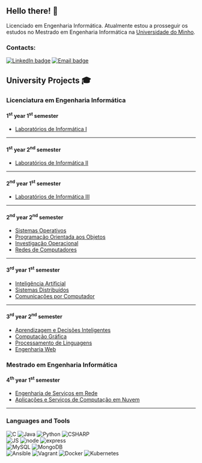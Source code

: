 ## Hello there! 👋

Licenciado em Engenharia Informática. Atualmente estou a prosseguir os estudos no Mestrado em Engenharia Informática na [Universidade do Minho](https://www.uminho.pt/EN/).  
<!--I am Pedro Martins, a Software Engineering student at [Universidade do Minho](https://www.uminho.pt/EN/).-->

### Contacts:
[![LinkedIn badge](https://img.shields.io/badge/-Pedro%20Martins-blue?style=for-the-badge&logo=linkedin)](https://www.linkedin.com/in/pedro-martins-31700624b/)
[![Email badge](https://img.shields.io/badge/-pedrocmartins12-c71610?style=for-the-badge&logo=Gmail&logoColor=black)](mailto:pedrocmartins12@gmail.com)

## University Projects 🎓

### Licenciatura em Engenharia Informática
#### 1<sup>st</sup> year 1<sup>st</sup> semester
- [Laboratórios de Informática I](https://github.com/Katilho/LI1)
---

#### 1<sup>st</sup> year 2<sup>nd</sup> semester
- [Laboratórios de Informática II](https://github.com/Katilho/LI2)
---

#### 2<sup>nd</sup> year 1<sup>st</sup> semester
- [Laboratórios de Informática III](https://github.com/Katilho/LI3)
---

#### 2<sup>nd</sup> year 2<sup>nd</sup> semester
- [Sistemas Operativos](https://github.com/Katilho/SO)
- [Programação Orientada aos Objetos](https://github.com/Katilho/POO)
- [Investigação Operacional](https://github.com/Katilho/IO)
- [Redes de Computadores](https://github.com/Katilho/RC)
---

#### 3<sup>rd</sup> year 1<sup>st</sup> semester
- [Inteligência Artificial](https://github.com/Katilho/Trabalho-Inteligencia-Artificial)
- [Sistemas Distribuídos](https://github.com/Katilho/Trabalho-SD-2022-2023)
- [Comunicações por Computador](https://github.com/Miguelcj1/CC_TP2)
---

#### 3<sup>rd</sup> year 2<sup>nd</sup> semester
- [Aprendizagem e Decisões Inteligentes](https://github.com/Katilho/Trabalho-ADI-2022-2023)
- [Computação Gráfica](https://github.com/Katilho/Trabalho-CG-2022-2023)
- [Processamento de Linguagens](https://github.com/Katilho/Trabalho-PL-2022-2023)
- [Engenharia Web](https://github.com/orlandopalmeira/Trabalho-EW-2022-2023)


### Mestrado em Engenharia Informática
#### 4<sup>th</sup> year 1<sup>st</sup> semester
- [Engenharia de Serviços em Rede](https://github.com/Katilho/Trabalho-ESR-2023-2024)
- [Aplicações e Serviços de Computação em Nuvem](https://github.com/Katilho/Trabalho-ASCN-2023-2024)
---

### Languages and Tools
<!--![Haskell](https://img.shields.io/badge/Haskell-5D4F85?style=for-the-badge&logo=haskell&logoColor=white) -->
![C](https://img.shields.io/badge/C-00599C?style=for-the-badge&logo=c&logoColor=white)
![Java](https://img.shields.io/badge/Java-ED8B00?style=for-the-badge&logo=Java&logoColor=white)
![Python](https://img.shields.io/badge/Python-00599C?style=for-the-badge&logo=python&logoColor=white)
![CSHARP](https://img.shields.io/badge/C%20Sharp-9925eb?style=for-the-badge&logo=csharp&logoColor=white)<br>
![JS](https://img.shields.io/badge/JavaScript-FFFF00?style=for-the-badge&logo=javascript&logoColor=black)
![node](https://img.shields.io/badge/Node.JS-44883E?style=for-the-badge&logo=node.js&logoColor=white)
![express](https://img.shields.io/badge/Express-FFFFFF?style=for-the-badge&logo=express&logoColor=black)<br>
![MySQL](https://img.shields.io/badge/MySQL-005C84?style=for-the-badge&logo=mysql&logoColor=white)
![MongoDB](https://img.shields.io/badge/Mongodb-4DB33D?style=for-the-badge&logo=mongodb&logoColor=white)<br>
![Ansible](https://img.shields.io/badge/Ansible-000000?style=for-the-badge&logo=ansible&logoColor=White)
![Vagrant](https://img.shields.io/badge/Vagrant-0078D4?style=for-the-badge&logo=vagrant&logoColor=white)
![Docker](https://img.shields.io/badge/Docker-0078D4?style=for-the-badge&logo=docker&logoColor=white)
![Kubernetes](https://img.shields.io/badge/Kubernetes-0078D4?style=for-the-badge&logo=kubernetes&logoColor=white)


<!--![Top Langs](https://github-readme-stats.vercel.app/api/top-langs/?username=katilho&layout=compact&theme=dracula&hide_border=true)-->

<!--
![My GitHub stats](https://github-readme-stats.vercel.app/api?username=Katilho&count_private=true&show_icons=true&theme=dracula&hide=contribs&hide_border=true)  

![](https://komarev.com/ghpvc/?username=Katilho)
-->
